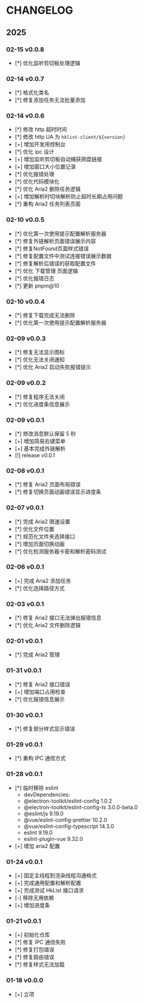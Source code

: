 # CHANGELOG

## 2025

### 02-15 v0.0.8

- [*] 优化监听剪切板处理逻辑

### 02-14 v0.0.7

- [*] 格式化类名
- [*] 修复添加任务无法批量添加

### 02-14 v0.0.6

- [*] 修改 http 超时时间
- [*] 修改 http UA 为 `hklist-client/${version}`
- [+] 增加开发用控制台
- [*] 优化 ipc 设计
- [+] 增加监听剪切板自动捕获网盘链接
- [+] 增加窗口大小位置记录
- [*] 优化报错处理
- [*] 优化代码模块化
- [*] 优化 Aria2 删除任务逻辑
- [+] 增加解析时切块解析防止超时长期占用问题
- [*] 重构 Aria2 任务列表页面

### 02-10 v0.0.5

- [*] 优化第一次使用提示配置解析服务器
- [*] 修复外链解析页面错误展示内容
- [*] 修复NotFound页面样式错误
- [*] 修复配置文件中测试连接错误展示数据
- [*] 修复解析后错误的获取配置文件
- [*] 优化 下载管理 页面逻辑
- [*] 优化报错日志
- [*] 更新 pnpm@10

### 02-10 v0.0.4

- [*] 修复下载完成无法删除
- [*] 优化第一次使用提示配置解析服务器

### 02-09 v0.0.3

- [*] 修复无法显示图标
- [*] 优化无法关闭通知
- [*] 优化 Aria2 启动失败报错提示

### 02-09 v0.0.2

- [*] 修复程序无法关闭
- [*] 优化进度条信息展示

### 02-09 v0.0.1

- [*] 修改消息默认保留 5 秒
- [+] 增加简易右键菜单
- [+] 基本完成外链解析
- [!] release v0.0.1

### 02-08 v0.0.1

- [*] 修复 Aria2 页面布局错误
- [*] 修复切换页面动画错误显示进度条

### 02-07 v0.0.1

- [*] 完成 Aria2 限速设置
- [*] 优化文件位置
- [*] 规范化文件夹选择接口
- [*] 增加页面切换动画
- [*] 优化检测服务器卡密和解析密码测试

### 02-06 v0.0.1

- [+] 完成 Aria2 添加任务
- [*] 优化选择路径方式

### 02-03 v0.0.1

- [*] 修复 Aria2 接口无法弹出报错信息
- [*] 优化 Aria2 文件删除逻辑

### 02-01 v0.0.1

- [*] 完成 Aria2 管理

### 01-31 v0.0.1

- [*] 修复 Aria2 接口错误
- [+] 增加端口占用检查
- [*] 优化报错信息展示

### 01-30 v0.0.1

- [*] 修复部分样式显示错误

### 01-29 v0.0.1

- [*] 重构 IPC 通信方式

### 01-28 v0.0.1

- [*] 临时移除 eslint
  - devDependencies:
  - @electron-toolkit/eslint-config 1.0.2
  - @electron-toolkit/eslint-config-ts 3.0.0-beta.0
  - @eslint/js 9.19.0
  - @vue/eslint-config-prettier 10.2.0
  - @vue/eslint-config-typescript 14.3.0
  - eslint 9.19.0
  - eslint-plugin-vue 9.32.0
- [+] 增加 aria2 配置

### 01-24 v0.0.1

- [+] 固定主线程到渲染线程沟通格式
- [+] 完成通用配置和解析配置
- [+] 完成测试 HkList 接口请求
- [-] 移除无用依赖
- [+] 增加进度条

### 01-21 v0.0.1

- [+] 初始化仓库
- [*] 修复 IPC 通信失败
- [*] 修复打包错误
- [*] 修复路由错误
- [*] 修复样式无法加载

### 01-18 v0.0.0

- [+] 立项
